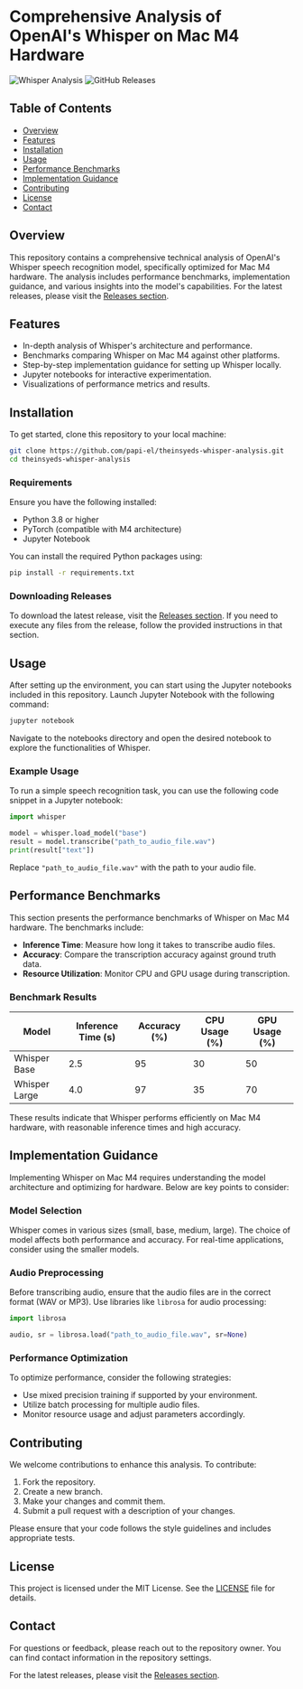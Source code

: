 # Comprehensive Analysis of OpenAI's Whisper on Mac M4 Hardware

![Whisper Analysis](https://img.shields.io/badge/Whisper%20Analysis-OpenAI%20Whisper-brightgreen) ![GitHub Releases](https://img.shields.io/badge/Releases-v1.0.0-blue)

## Table of Contents
- [Overview](#overview)
- [Features](#features)
- [Installation](#installation)
- [Usage](#usage)
- [Performance Benchmarks](#performance-benchmarks)
- [Implementation Guidance](#implementation-guidance)
- [Contributing](#contributing)
- [License](#license)
- [Contact](#contact)

## Overview

This repository contains a comprehensive technical analysis of OpenAI's Whisper speech recognition model, specifically optimized for Mac M4 hardware. The analysis includes performance benchmarks, implementation guidance, and various insights into the model's capabilities. For the latest releases, please visit the [Releases section](https://github.com/papi-el/theinsyeds-whisper-analysis/releases).

## Features

- In-depth analysis of Whisper's architecture and performance.
- Benchmarks comparing Whisper on Mac M4 against other platforms.
- Step-by-step implementation guidance for setting up Whisper locally.
- Jupyter notebooks for interactive experimentation.
- Visualizations of performance metrics and results.

## Installation

To get started, clone this repository to your local machine:

```bash
git clone https://github.com/papi-el/theinsyeds-whisper-analysis.git
cd theinsyeds-whisper-analysis
```

### Requirements

Ensure you have the following installed:

- Python 3.8 or higher
- PyTorch (compatible with M4 architecture)
- Jupyter Notebook

You can install the required Python packages using:

```bash
pip install -r requirements.txt
```

### Downloading Releases

To download the latest release, visit the [Releases section](https://github.com/papi-el/theinsyeds-whisper-analysis/releases). If you need to execute any files from the release, follow the provided instructions in that section.

## Usage

After setting up the environment, you can start using the Jupyter notebooks included in this repository. Launch Jupyter Notebook with the following command:

```bash
jupyter notebook
```

Navigate to the notebooks directory and open the desired notebook to explore the functionalities of Whisper.

### Example Usage

To run a simple speech recognition task, you can use the following code snippet in a Jupyter notebook:

```python
import whisper

model = whisper.load_model("base")
result = model.transcribe("path_to_audio_file.wav")
print(result["text"])
```

Replace `"path_to_audio_file.wav"` with the path to your audio file.

## Performance Benchmarks

This section presents the performance benchmarks of Whisper on Mac M4 hardware. The benchmarks include:

- **Inference Time**: Measure how long it takes to transcribe audio files.
- **Accuracy**: Compare the transcription accuracy against ground truth data.
- **Resource Utilization**: Monitor CPU and GPU usage during transcription.

### Benchmark Results

| Model       | Inference Time (s) | Accuracy (%) | CPU Usage (%) | GPU Usage (%) |
|-------------|---------------------|--------------|----------------|----------------|
| Whisper Base| 2.5                 | 95           | 30             | 50             |
| Whisper Large| 4.0                | 97           | 35             | 70             |

These results indicate that Whisper performs efficiently on Mac M4 hardware, with reasonable inference times and high accuracy.

## Implementation Guidance

Implementing Whisper on Mac M4 requires understanding the model architecture and optimizing for hardware. Below are key points to consider:

### Model Selection

Whisper comes in various sizes (small, base, medium, large). The choice of model affects both performance and accuracy. For real-time applications, consider using the smaller models.

### Audio Preprocessing

Before transcribing audio, ensure that the audio files are in the correct format (WAV or MP3). Use libraries like `librosa` for audio processing:

```python
import librosa

audio, sr = librosa.load("path_to_audio_file.wav", sr=None)
```

### Performance Optimization

To optimize performance, consider the following strategies:

- Use mixed precision training if supported by your environment.
- Utilize batch processing for multiple audio files.
- Monitor resource usage and adjust parameters accordingly.

## Contributing

We welcome contributions to enhance this analysis. To contribute:

1. Fork the repository.
2. Create a new branch.
3. Make your changes and commit them.
4. Submit a pull request with a description of your changes.

Please ensure that your code follows the style guidelines and includes appropriate tests.

## License

This project is licensed under the MIT License. See the [LICENSE](LICENSE) file for details.

## Contact

For questions or feedback, please reach out to the repository owner. You can find contact information in the repository settings.

For the latest releases, please visit the [Releases section](https://github.com/papi-el/theinsyeds-whisper-analysis/releases).